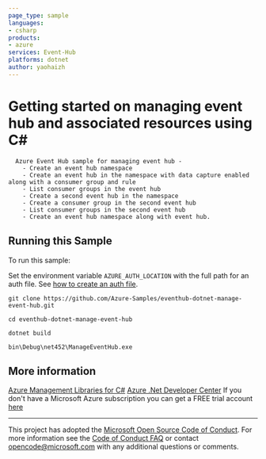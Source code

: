 ```yaml
---
page_type: sample
languages:
- csharp
products:
- azure
services: Event-Hub
platforms: dotnet
author: yaohaizh
---
```


# Getting started on managing event hub and associated resources using C# #

      Azure Event Hub sample for managing event hub -
        - Create an event hub namespace
        - Create an event hub in the namespace with data capture enabled along with a consumer group and rule
        - List consumer groups in the event hub
        - Create a second event hub in the namespace
        - Create a consumer group in the second event hub
        - List consumer groups in the second event hub
        - Create an event hub namespace along with event hub.


## Running this Sample ##

To run this sample:

Set the environment variable `AZURE_AUTH_LOCATION` with the full path for an auth file. See [how to create an auth file](https://github.com/Azure/azure-libraries-for-net/blob/master/AUTH.md).

    git clone https://github.com/Azure-Samples/eventhub-dotnet-manage-event-hub.git

    cd eventhub-dotnet-manage-event-hub

    dotnet build

    bin\Debug\net452\ManageEventHub.exe

## More information ##

[Azure Management Libraries for C#](https://github.com/Azure/azure-sdk-for-net/tree/Fluent)
[Azure .Net Developer Center](https://azure.microsoft.com/en-us/develop/net/)
If you don't have a Microsoft Azure subscription you can get a FREE trial account [here](http://go.microsoft.com/fwlink/?LinkId=330212)

---

This project has adopted the [Microsoft Open Source Code of Conduct](https://opensource.microsoft.com/codeofconduct/). For more information see the [Code of Conduct FAQ](https://opensource.microsoft.com/codeofconduct/faq/) or contact [opencode@microsoft.com](mailto:opencode@microsoft.com) with any additional questions or comments.